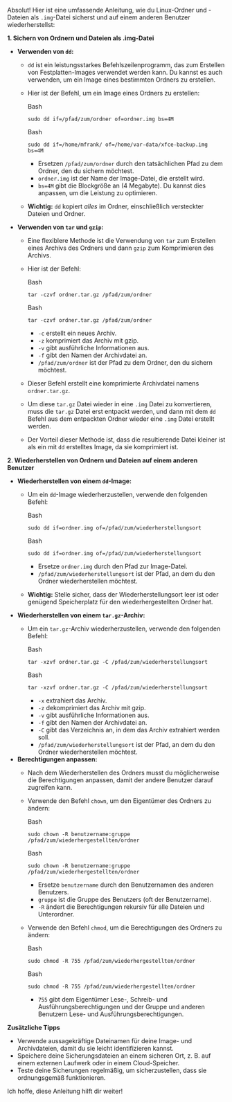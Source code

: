 Absolut! Hier ist eine umfassende Anleitung, wie du Linux-Ordner und -Dateien als `.img`-Datei sicherst und auf einem anderen Benutzer wiederherstellst:

**1. Sichern von Ordnern und Dateien als .img-Datei**

- **Verwenden von `dd`:**
    - `dd` ist ein leistungsstarkes Befehlszeilenprogramm, das zum Erstellen von Festplatten-Images verwendet werden kann. Du kannst es auch verwenden, um ein Image eines bestimmten Ordners zu erstellen.
    - Hier ist der Befehl, um ein Image eines Ordners zu erstellen:
        
        Bash
        
        ```
        sudo dd if=/pfad/zum/ordner of=ordner.img bs=4M
        ```
        Bash
        
        ```
        sudo dd if=/home/mfrank/ of=/home/var-data/xfce-backup.img bs=4M
        ```
        
        - Ersetzen `/pfad/zum/ordner` durch den tatsächlichen Pfad zu dem Ordner, den du sichern möchtest.
        - `ordner.img` ist der Name der Image-Datei, die erstellt wird.
        - `bs=4M` gibt die Blockgröße an (4 Megabyte). Du kannst dies anpassen, um die Leistung zu optimieren.
    - **Wichtig:** `dd` kopiert _alles_ im Ordner, einschließlich versteckter Dateien und Ordner.
- **Verwenden von `tar` und `gzip`:**
    - Eine flexiblere Methode ist die Verwendung von `tar` zum Erstellen eines Archivs des Ordners und dann `gzip` zum Komprimieren des Archivs.
    - Hier ist der Befehl:
        
        Bash
        
        ```
        tar -czvf ordner.tar.gz /pfad/zum/ordner
        ```
        Bash
        
        ```
        tar -czvf ordner.tar.gz /pfad/zum/ordner
        ```
        
        - `-c` erstellt ein neues Archiv.
        - `-z` komprimiert das Archiv mit gzip.
        - `-v` gibt ausführliche Informationen aus.
        - `-f` gibt den Namen der Archivdatei an.
        - `/pfad/zum/ordner` ist der Pfad zu dem Ordner, den du sichern möchtest.
    - Dieser Befehl erstellt eine komprimierte Archivdatei namens `ordner.tar.gz`.
    - Um diese `tar.gz` Datei wieder in eine `.img` Datei zu konvertieren, muss die `tar.gz` Datei erst entpackt werden, und dann mit dem `dd` Befehl aus dem entpackten Ordner wieder eine `.img` Datei erstellt werden.
    - Der Vorteil dieser Methode ist, dass die resultierende Datei kleiner ist als ein mit `dd` erstelltes Image, da sie komprimiert ist.

**2. Wiederherstellen von Ordnern und Dateien auf einem anderen Benutzer**

- **Wiederherstellen von einem `dd`-Image:**
    - Um ein `dd`-Image wiederherzustellen, verwende den folgenden Befehl:
        
        Bash
        
        ```
        sudo dd if=ordner.img of=/pfad/zum/wiederherstellungsort
        ```
        Bash
        
        ```
        sudo dd if=ordner.img of=/pfad/zum/wiederherstellungsort
        ```
        
        - Ersetze `ordner.img` durch den Pfad zur Image-Datei.
        - `/pfad/zum/wiederherstellungsort` ist der Pfad, an dem du den Ordner wiederherstellen möchtest.
    - **Wichtig:** Stelle sicher, dass der Wiederherstellungsort leer ist oder genügend Speicherplatz für den wiederhergestellten Ordner hat.
- **Wiederherstellen von einem `tar.gz`-Archiv:**
    - Um ein `tar.gz`-Archiv wiederherzustellen, verwende den folgenden Befehl:
        
        Bash
        
        ```
        tar -xzvf ordner.tar.gz -C /pfad/zum/wiederherstellungsort
        ```
        Bash
        
        ```
        tar -xzvf ordner.tar.gz -C /pfad/zum/wiederherstellungsort
        ```
        
        - `-x` extrahiert das Archiv.
        - `-z` dekomprimiert das Archiv mit gzip.
        - `-v` gibt ausführliche Informationen aus.
        - `-f` gibt den Namen der Archivdatei an.
        - `-C` gibt das Verzeichnis an, in dem das Archiv extrahiert werden soll.
        - `/pfad/zum/wiederherstellungsort` ist der Pfad, an dem du den Ordner wiederherstellen möchtest.
- **Berechtigungen anpassen:**
    - Nach dem Wiederherstellen des Ordners musst du möglicherweise die Berechtigungen anpassen, damit der andere Benutzer darauf zugreifen kann.
    - Verwende den Befehl `chown`, um den Eigentümer des Ordners zu ändern:
        
        Bash
        
        ```
        sudo chown -R benutzername:gruppe /pfad/zum/wiederhergestellten/ordner
        ```
        Bash
        
        ```
        sudo chown -R benutzername:gruppe /pfad/zum/wiederhergestellten/ordner
        ```
        
        - Ersetze `benutzername` durch den Benutzernamen des anderen Benutzers.
        - `gruppe` ist die Gruppe des Benutzers (oft der Benutzername).
        - `-R` ändert die Berechtigungen rekursiv für alle Dateien und Unterordner.
    - Verwende den Befehl `chmod`, um die Berechtigungen des Ordners zu ändern:
        
        Bash
        
        ```
        sudo chmod -R 755 /pfad/zum/wiederhergestellten/ordner
        ```
        Bash
        
        ```
        sudo chmod -R 755 /pfad/zum/wiederhergestellten/ordner
        ```
        
        - `755` gibt dem Eigentümer Lese-, Schreib- und Ausführungsberechtigungen und der Gruppe und anderen Benutzern Lese- und Ausführungsberechtigungen.

**Zusätzliche Tipps**

- Verwende aussagekräftige Dateinamen für deine Image- und Archivdateien, damit du sie leicht identifizieren kannst.
- Speichere deine Sicherungsdateien an einem sicheren Ort, z. B. auf einem externen Laufwerk oder in einem Cloud-Speicher.
- Teste deine Sicherungen regelmäßig, um sicherzustellen, dass sie ordnungsgemäß funktionieren.

Ich hoffe, diese Anleitung hilft dir weiter!
